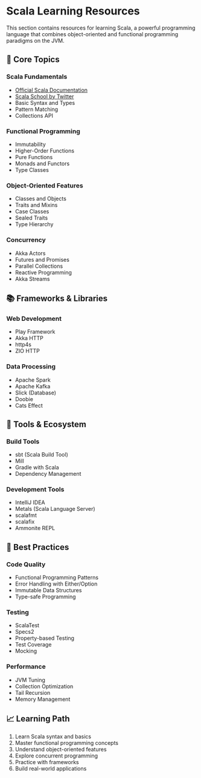 # Scala Learning Resources

This section contains resources for learning Scala, a powerful programming language that combines object-oriented and functional programming paradigms on the JVM.

## 🚀 Core Topics

### Scala Fundamentals
- [Official Scala Documentation](https://docs.scala-lang.org/)
- [Scala School by Twitter](https://twitter.github.io/scala_school/)
- Basic Syntax and Types
- Pattern Matching
- Collections API

### Functional Programming
- Immutability
- Higher-Order Functions
- Pure Functions
- Monads and Functors
- Type Classes

### Object-Oriented Features
- Classes and Objects
- Traits and Mixins
- Case Classes
- Sealed Traits
- Type Hierarchy

### Concurrency
- Akka Actors
- Futures and Promises
- Parallel Collections
- Reactive Programming
- Akka Streams

## 📚 Frameworks & Libraries

### Web Development
- Play Framework
- Akka HTTP
- http4s
- ZIO HTTP

### Data Processing
- Apache Spark
- Apache Kafka
- Slick (Database)
- Doobie
- Cats Effect

## 🔧 Tools & Ecosystem

### Build Tools
- sbt (Scala Build Tool)
- Mill
- Gradle with Scala
- Dependency Management

### Development Tools
- IntelliJ IDEA
- Metals (Scala Language Server)
- scalafmt
- scalafix
- Ammonite REPL

## 🎯 Best Practices

### Code Quality
- Functional Programming Patterns
- Error Handling with Either/Option
- Immutable Data Structures
- Type-safe Programming

### Testing
- ScalaTest
- Specs2
- Property-based Testing
- Test Coverage
- Mocking

### Performance
- JVM Tuning
- Collection Optimization
- Tail Recursion
- Memory Management

## 📈 Learning Path
1. Learn Scala syntax and basics
2. Master functional programming concepts
3. Understand object-oriented features
4. Explore concurrent programming
5. Practice with frameworks
6. Build real-world applications
